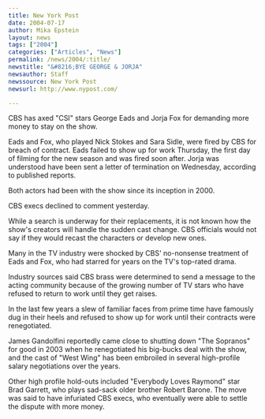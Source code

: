```yaml
---
title: New York Post
date: 2004-07-17
author: Mika Epstein
layout: news
tags: ["2004"]
categories: ["Articles", "News"]
permalink: /news/2004/:title/
newstitle: "&#8216;BYE GEORGE & JORJA"
newsauthor: Staff  
newssource: New York Post  
newsurl: http://www.nypost.com/  

---
```


CBS has axed "CSI" stars George Eads and Jorja Fox for demanding more money to stay on the show.

Eads and Fox, who played Nick Stokes and Sara Sidle, were fired by CBS for breach of contract. Eads failed to show up for work Thursday, the first day of filming for the new season and was fired soon after. Jorja was understood have been sent a letter of termination on Wednesday, according to published reports.

Both actors had been with the show since its inception in 2000.

CBS execs declined to comment yesterday.

While a search is underway for their replacements, it is not known how the show's creators will handle the sudden cast change. CBS officials would not say if they would recast the characters or develop new ones.

Many in the TV industry were shocked by CBS' no-nonsense treatment of Eads and Fox, who had starred for years on the TV's top-rated drama.

Industry sources said CBS brass were determined to send a message to the acting community because of the growing number of TV stars who have refused to return to work until they get raises. 

In the last few years a slew of familiar faces from prime time have famously dug in their heels and refused to show up for work until their contracts were renegotiated.

James Gandolfini reportedly came close to shutting down "The Sopranos" for good in 2003 when he renegotiated his big-bucks deal with the show, and the cast of "West Wing" has been embroiled in several high-profile salary negotiations over the years.

Other high profile hold-outs included "Everybody Loves Raymond" star Brad Garrett, who plays sad-sack older brother Robert Barone. The move was said to have infuriated CBS execs, who eventually were able to settle the dispute with more money.

